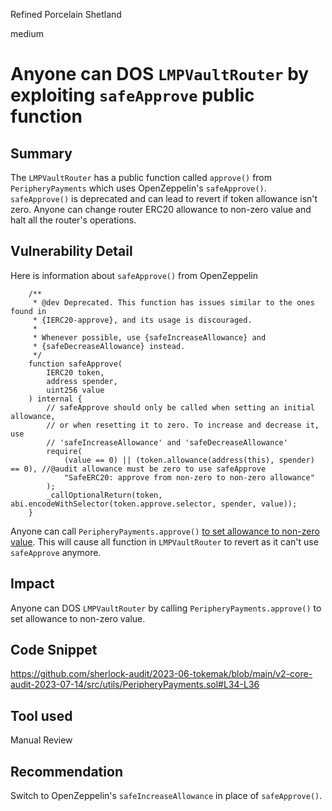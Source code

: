 Refined Porcelain Shetland

medium

# Anyone can DOS `LMPVaultRouter` by exploiting `safeApprove` public function
## Summary

The `LMPVaultRouter` has a public function called `approve()` from `PeripheryPayments` which uses OpenZeppelin's `safeApprove()`.
`safeApprove()` is deprecated and can lead to revert if token allowance isn't zero.
Anyone can change router ERC20 allowance to non-zero value and halt all the router's operations.

## Vulnerability Detail

Here is information about `safeApprove()` from OpenZeppelin

```solidity
    /**
     * @dev Deprecated. This function has issues similar to the ones found in
     * {IERC20-approve}, and its usage is discouraged.
     *
     * Whenever possible, use {safeIncreaseAllowance} and
     * {safeDecreaseAllowance} instead.
     */
    function safeApprove(
        IERC20 token,
        address spender,
        uint256 value
    ) internal {
        // safeApprove should only be called when setting an initial allowance,
        // or when resetting it to zero. To increase and decrease it, use
        // 'safeIncreaseAllowance' and 'safeDecreaseAllowance'
        require(
            (value == 0) || (token.allowance(address(this), spender) == 0), //@audit allowance must be zero to use safeApprove
            "SafeERC20: approve from non-zero to non-zero allowance"
        );
        _callOptionalReturn(token, abi.encodeWithSelector(token.approve.selector, spender, value));
    }
```

Anyone can call `PeripheryPayments.approve()` [to set allowance to non-zero value](https://github.com/sherlock-audit/2023-06-tokemak/blob/main/v2-core-audit-2023-07-14/src/utils/PeripheryPayments.sol#L34-L36). This will cause all function in `LMPVaultRouter` to revert as it can't use `safeApprove` anymore.

## Impact

Anyone can DOS `LMPVaultRouter` by calling `PeripheryPayments.approve()` to set allowance to non-zero value.

## Code Snippet
<https://github.com/sherlock-audit/2023-06-tokemak/blob/main/v2-core-audit-2023-07-14/src/utils/PeripheryPayments.sol#L34-L36>

## Tool used

Manual Review

## Recommendation

Switch to OpenZeppelin's `safeIncreaseAllowance` in place of `safeApprove()`.
